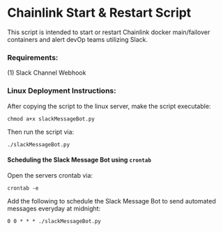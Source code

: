 # Chainlink Start & Restart Script

This script is intended to start or restart Chainlink docker main/failover containers and alert devOp teams utilizing Slack.

### Requirements:
(1) Slack Channel Webhook

### Linux Deployment Instructions:

After copying the script to the linux server, make the script executable:

```
chmod a+x slackMessageBot.py
```

Then run the script via:

```
./slackMessageBot.py
```

#### Scheduling the Slack Message Bot using `crontab`

Open the servers crontab via:
```
crontab -e
```

Add the following to schedule the Slack Message Bot to send automated messages everyday at midnight:
```
0 0 * * * ./slackMessageBot.py
```

